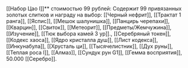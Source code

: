 [[Набор Цао I]]** стоимостью 99 рублей: Содержит 99 привязанных золотых слитков и награду на выбор: [[Черный нефрит]], [[Трактат 1 ранга]], [[Яспис]], [[Мешок шалунишка]], [[Панцирь черепахи]], [[Кварцин]], [[Свиток]], [[Метеорит]], [[Предметы/Жемчужина]], [[Изучение]], [[Тюк выбора камей 3 ур]]., [[Серебряный токен]], [[Кодекс хаоса]], [[Ядро кристалла душ]], [[Лист кодекса]], [[Инкунабула]], [[Хрусталь ци]], [[Тысячелистник]], [[Дух руны]], [[Теплая роса I]], [[Алмаз]], [[Сундук рун G1]], [[Гемма восприятия]], 50.000 [[Серебро]].  